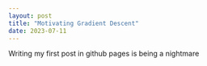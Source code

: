 ```yaml
---
layout: post
title: "Motivating Gradient Descent"
date: 2023-07-11
---
```


Writing my first post in github pages is being  a nightmare
